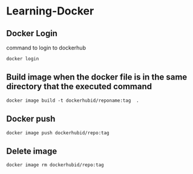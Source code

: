 # Learning-Docker

## Docker Login

command to login to dockerhub

`docker login`

## Build image when the docker file is in the same directory that the executed command

`docker image build -t dockerhubid/reponame:tag  .`


## Docker push

`docker image push dockerhubid/repo:tag`


## Delete image

`docker image rm dockerhubid/repo:tag`
